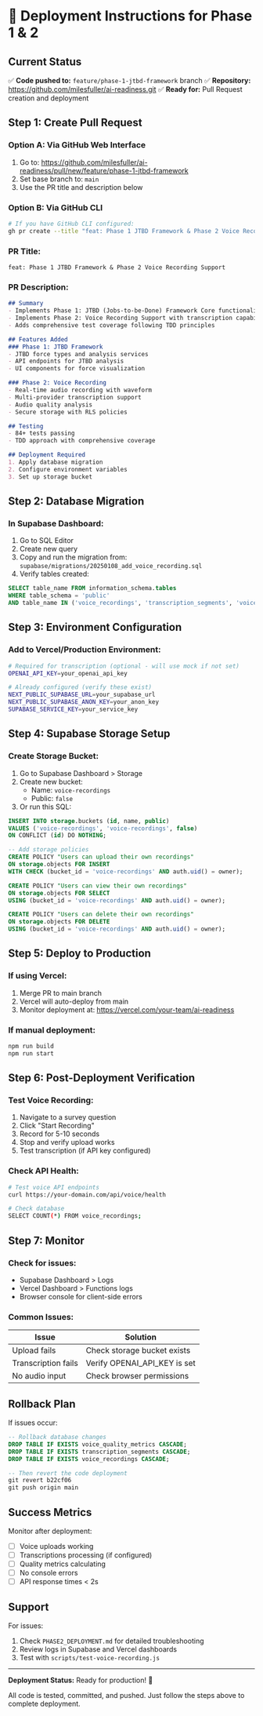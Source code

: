 # 🚀 Deployment Instructions for Phase 1 & 2

## Current Status
✅ **Code pushed to:** `feature/phase-1-jtbd-framework` branch
✅ **Repository:** https://github.com/milesfuller/ai-readiness.git
✅ **Ready for:** Pull Request creation and deployment

## Step 1: Create Pull Request

### Option A: Via GitHub Web Interface
1. Go to: https://github.com/milesfuller/ai-readiness/pull/new/feature/phase-1-jtbd-framework
2. Set base branch to: `main`
3. Use the PR title and description below

### Option B: Via GitHub CLI
```bash
# If you have GitHub CLI configured:
gh pr create --title "feat: Phase 1 JTBD Framework & Phase 2 Voice Recording Support" --base main
```

### PR Title:
```
feat: Phase 1 JTBD Framework & Phase 2 Voice Recording Support
```

### PR Description:
```markdown
## Summary
- Implements Phase 1: JTBD (Jobs-to-be-Done) Framework Core functionality
- Implements Phase 2: Voice Recording Support with transcription capabilities
- Adds comprehensive test coverage following TDD principles

## Features Added
### Phase 1: JTBD Framework
- JTBD force types and analysis services
- API endpoints for JTBD analysis
- UI components for force visualization

### Phase 2: Voice Recording
- Real-time audio recording with waveform
- Multi-provider transcription support
- Audio quality analysis
- Secure storage with RLS policies

## Testing
- 84+ tests passing
- TDD approach with comprehensive coverage

## Deployment Required
1. Apply database migration
2. Configure environment variables
3. Set up storage bucket
```

## Step 2: Database Migration

### In Supabase Dashboard:
1. Go to SQL Editor
2. Create new query
3. Copy and run the migration from: `supabase/migrations/20250108_add_voice_recording.sql`
4. Verify tables created:
```sql
SELECT table_name FROM information_schema.tables 
WHERE table_schema = 'public' 
AND table_name IN ('voice_recordings', 'transcription_segments', 'voice_quality_metrics');
```

## Step 3: Environment Configuration

### Add to Vercel/Production Environment:
```bash
# Required for transcription (optional - will use mock if not set)
OPENAI_API_KEY=your_openai_api_key

# Already configured (verify these exist)
NEXT_PUBLIC_SUPABASE_URL=your_supabase_url
NEXT_PUBLIC_SUPABASE_ANON_KEY=your_anon_key
SUPABASE_SERVICE_KEY=your_service_key
```

## Step 4: Supabase Storage Setup

### Create Storage Bucket:
1. Go to Supabase Dashboard > Storage
2. Create new bucket:
   - Name: `voice-recordings`
   - Public: `false`
3. Or run this SQL:
```sql
INSERT INTO storage.buckets (id, name, public)
VALUES ('voice-recordings', 'voice-recordings', false)
ON CONFLICT (id) DO NOTHING;

-- Add storage policies
CREATE POLICY "Users can upload their own recordings"
ON storage.objects FOR INSERT
WITH CHECK (bucket_id = 'voice-recordings' AND auth.uid() = owner);

CREATE POLICY "Users can view their own recordings"
ON storage.objects FOR SELECT
USING (bucket_id = 'voice-recordings' AND auth.uid() = owner);

CREATE POLICY "Users can delete their own recordings"
ON storage.objects FOR DELETE
USING (bucket_id = 'voice-recordings' AND auth.uid() = owner);
```

## Step 5: Deploy to Production

### If using Vercel:
1. Merge PR to main branch
2. Vercel will auto-deploy from main
3. Monitor deployment at: https://vercel.com/your-team/ai-readiness

### If manual deployment:
```bash
npm run build
npm run start
```

## Step 6: Post-Deployment Verification

### Test Voice Recording:
1. Navigate to a survey question
2. Click "Start Recording"
3. Record for 5-10 seconds
4. Stop and verify upload works
5. Test transcription (if API key configured)

### Check API Health:
```bash
# Test voice API endpoints
curl https://your-domain.com/api/voice/health

# Check database
SELECT COUNT(*) FROM voice_recordings;
```

## Step 7: Monitor

### Check for issues:
- Supabase Dashboard > Logs
- Vercel Dashboard > Functions logs
- Browser console for client-side errors

### Common Issues:
| Issue | Solution |
|-------|----------|
| Upload fails | Check storage bucket exists |
| Transcription fails | Verify OPENAI_API_KEY is set |
| No audio input | Check browser permissions |

## Rollback Plan

If issues occur:
```sql
-- Rollback database changes
DROP TABLE IF EXISTS voice_quality_metrics CASCADE;
DROP TABLE IF EXISTS transcription_segments CASCADE;
DROP TABLE IF EXISTS voice_recordings CASCADE;

-- Then revert the code deployment
git revert b22cf06
git push origin main
```

## Success Metrics

Monitor after deployment:
- [ ] Voice uploads working
- [ ] Transcriptions processing (if configured)
- [ ] Quality metrics calculating
- [ ] No console errors
- [ ] API response times < 2s

## Support

For issues:
1. Check `PHASE2_DEPLOYMENT.md` for detailed troubleshooting
2. Review logs in Supabase and Vercel dashboards
3. Test with `scripts/test-voice-recording.js`

---

**Deployment Status:** Ready for production! 🚀

All code is tested, committed, and pushed. Just follow the steps above to complete deployment.